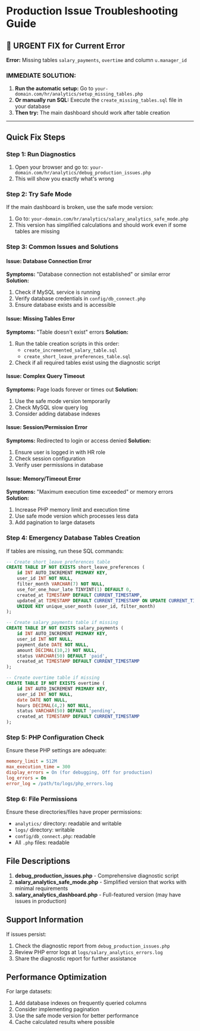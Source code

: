 # Production Issue Troubleshooting Guide

## 🚨 URGENT FIX for Current Error

**Error:** Missing tables `salary_payments`, `overtime` and column `u.manager_id`

### IMMEDIATE SOLUTION:
1. **Run the automatic setup:** Go to `your-domain.com/hr/analytics/setup_missing_tables.php`
2. **Or manually run SQL:** Execute the `create_missing_tables.sql` file in your database
3. **Then try:** The main dashboard should work after table creation

---

## Quick Fix Steps

### Step 1: Run Diagnostics
1. Open your browser and go to: `your-domain.com/hr/analytics/debug_production_issues.php`
2. This will show you exactly what's wrong

### Step 2: Try Safe Mode
If the main dashboard is broken, use the safe mode version:
1. Go to: `your-domain.com/hr/analytics/salary_analytics_safe_mode.php`
2. This version has simplified calculations and should work even if some tables are missing

### Step 3: Common Issues and Solutions

#### Issue: Database Connection Error
**Symptoms:** "Database connection not established" or similar error
**Solution:**
1. Check if MySQL service is running
2. Verify database credentials in `config/db_connect.php`
3. Ensure database exists and is accessible

#### Issue: Missing Tables Error
**Symptoms:** "Table doesn't exist" errors
**Solution:**
1. Run the table creation scripts in this order:
   - `create_incremented_salary_table.sql`
   - `create_short_leave_preferences_table.sql`
2. Check if all required tables exist using the diagnostic script

#### Issue: Complex Query Timeout
**Symptoms:** Page loads forever or times out
**Solution:**
1. Use the safe mode version temporarily
2. Check MySQL slow query log
3. Consider adding database indexes

#### Issue: Session/Permission Error  
**Symptoms:** Redirected to login or access denied
**Solution:**
1. Ensure user is logged in with HR role
2. Check session configuration
3. Verify user permissions in database

#### Issue: Memory/Timeout Error
**Symptoms:** "Maximum execution time exceeded" or memory errors
**Solution:**
1. Increase PHP memory limit and execution time
2. Use safe mode version which processes less data
3. Add pagination to large datasets

### Step 4: Emergency Database Tables Creation

If tables are missing, run these SQL commands:

```sql
-- Create short_leave_preferences table
CREATE TABLE IF NOT EXISTS short_leave_preferences (
    id INT AUTO_INCREMENT PRIMARY KEY,
    user_id INT NOT NULL,
    filter_month VARCHAR(7) NOT NULL,
    use_for_one_hour_late TINYINT(1) DEFAULT 0,
    created_at TIMESTAMP DEFAULT CURRENT_TIMESTAMP,
    updated_at TIMESTAMP DEFAULT CURRENT_TIMESTAMP ON UPDATE CURRENT_TIMESTAMP,
    UNIQUE KEY unique_user_month (user_id, filter_month)
);

-- Create salary_payments table if missing
CREATE TABLE IF NOT EXISTS salary_payments (
    id INT AUTO_INCREMENT PRIMARY KEY,
    user_id INT NOT NULL,
    payment_date DATE NOT NULL,
    amount DECIMAL(10,2) NOT NULL,
    status VARCHAR(50) DEFAULT 'paid',
    created_at TIMESTAMP DEFAULT CURRENT_TIMESTAMP
);

-- Create overtime table if missing  
CREATE TABLE IF NOT EXISTS overtime (
    id INT AUTO_INCREMENT PRIMARY KEY,
    user_id INT NOT NULL,
    date DATE NOT NULL,
    hours DECIMAL(4,2) NOT NULL,
    status VARCHAR(50) DEFAULT 'pending',
    created_at TIMESTAMP DEFAULT CURRENT_TIMESTAMP
);
```

### Step 5: PHP Configuration Check

Ensure these PHP settings are adequate:
```ini
memory_limit = 512M
max_execution_time = 300
display_errors = On (for debugging, Off for production)
log_errors = On
error_log = /path/to/logs/php_errors.log
```

### Step 6: File Permissions

Ensure these directories/files have proper permissions:
- `analytics/` directory: readable and writable
- `logs/` directory: writable  
- `config/db_connect.php`: readable
- All `.php` files: readable

## File Descriptions

1. **debug_production_issues.php** - Comprehensive diagnostic script
2. **salary_analytics_safe_mode.php** - Simplified version that works with minimal requirements
3. **salary_analytics_dashboard.php** - Full-featured version (may have issues in production)

## Support Information

If issues persist:
1. Check the diagnostic report from `debug_production_issues.php`
2. Review PHP error logs at `logs/salary_analytics_errors.log`
3. Share the diagnostic report for further assistance

## Performance Optimization

For large datasets:
1. Add database indexes on frequently queried columns
2. Consider implementing pagination
3. Use the safe mode version for better performance
4. Cache calculated results where possible